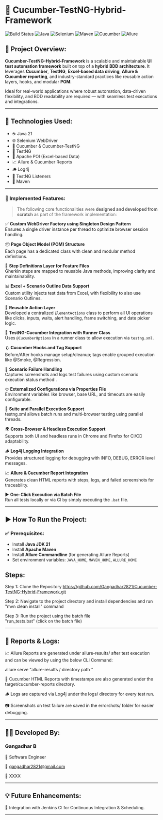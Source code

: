# 🚀 Cucumber-TestNG-Hybrid-Framework

![Build Status](https://img.shields.io/badge/build-passing-brightgreen)
![Java](https://img.shields.io/badge/Java-21-blue)
![Selenium](https://img.shields.io/badge/Selenium-WebDriver-green)
![Maven](https://img.shields.io/badge/Maven-3.9.9-orange)
![Cucumber](https://img.shields.io/badge/Cucumber-BDD-success)
![Allure](https://img.shields.io/badge/Allure-Reports-critical)

## 📌 Project Overview:

**Cucumber-TestNG-Hybrid-Framework** is a scalable and maintainable **UI test automation framework** built on top of a **hybrid BDD architecture**. It leverages **Cucumber**, **TestNG**, **Excel-based data driving**, **Allure & Cucumber reporting**, and industry-standard practices like reusable action layers, hooks, and modular **POM**.

Ideal for real-world applications where robust automation, data-driven flexibility, and BDD readability are required — with seamless test executions and integrations.

---

## 🧰 Technologies Used:

- ☕ Java 21  
- 🌐 Selenium WebDriver  
- 🥒 Cucumber & Cucumber-TestNG  
- 🧪 TestNG  
- 📄 Apache POI (Excel-based Data)  
- 📈 Allure & Cucumber Reports  
- 🪵 Log4j
- 🧪 TestNG Listeners 
- 🔧 Maven  

---

### 🔨 Implemented Features:

> The following core functionalities were **designed and developed from scratch** as part of the framework implementation:

✅ **Custom WebDriver Factory using Singleton Design Pattern**  
Ensures a single driver instance per thread to optimize browser session handling.

📦 **Page Object Model (POM) Structure**  
Each page has a dedicated class with clean and modular method definitions.

🥒 **Step Definitions Layer for Feature Files**  
Gherkin steps are mapped to reusable Java methods, improving clarity and maintainability.

📊 **Excel + Scenario Outline Data Support**  
Custom utility injects test data from Excel, with flexibility to also use Scenario Outlines.

🔁 **Reusable Action Layer**  
  Developed a centralized `ElementActions` class to perform all UI operations like clicks, inputs, waits, alert handling, frame switching, and date picker logic.

🧪 **TestNG-Cucumber Integration with Runner Class**  
Uses `@CucumberOptions` in a runner class to allow execution via `testng.xml`.

🪝 **Cucumber Hooks and Tag Support**  
Before/After hooks manage setup/cleanup; tags enable grouped execution like @Smoke, @Regression.

🔄 **Scenario  Failure Handling**  
Captures screenshots and logs test failures using custom scenario execution status method .

⚙️ **Externalized Configurations via Properties File**  
Environment variables like browser, base URL, and timeouts are easily configurable.

🧪 **Suite and Parallel Execution Support**  
testng.xml allows batch runs and multi-browser testing using parallel threads.

🌍 **Cross-Browser & Headless Execution Support**  
Supports both UI and headless runs in Chrome and Firefox for CI/CD adaptability.

🪵 **Log4j Logging Integration**  
Provides structured logging for debugging with INFO, DEBUG, ERROR level messages.

📈 **Allure & Cucumber Report Integration**  
Generates clean HTML reports with steps, logs, and failed screenshots for traceability.

▶️ **One-Click Execution via Batch File**  
Run all tests locally or via CI by simply executing the `.bat` file.

---

## ▶️ How To Run the Project:

### ✅ Prerequisites:

- Install **Java JDK 21**
- Install **Apache Maven**
- Install **Allure Commandline** (for generating Allure Reports)
- Set environment variables: `JAVA_HOME`, `MAVEN_HOME`, `ALLURE_HOME`

## Steps:
Step 1: Clone the Repository
https://github.com/Gangadhar2821/Cucumber-TestNG-Hybrid-Framework.git

Step 2: Navigate to the project directory and install dependencies and run 
"mvn clean install" command

Step 3: Run the project using the batch file  
        "run_tests.bat" (click on the batch file)


---
## 📸 Reports & Logs:
📈 Allure Reports are generated under allure-results/ after test execution and can be viewed by  using the below CLI Command:

   allure serve "allure-results / directory path "
   
📗 Cucumber HTML Reports with timestamps are also generated under the target/cucumber-reports directory.

🪵 Logs are captured via Log4j under the logs/ directory for every test run.

📷 Screenshots on test failure are saved in the errorshots/ folder for easier debugging.

---

## 👨‍💻 Developed By:  
### Gangadhar B
💼 Software Engineer

📧 gangadhar2821@gmail.com

🔗 XXXX 


---
## 💡 Future Enhancements:
🔧 Integration with Jenkins CI for Continuous Integration & Scheduling.

---
